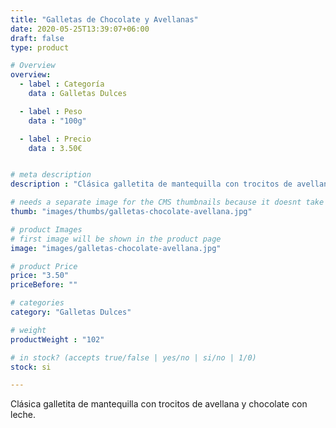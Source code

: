 ```yaml
---
title: "Galletas de Chocolate y Avellanas"
date: 2020-05-25T13:39:07+06:00
draft: false
type: product

# Overview
overview:
  - label : Categoría
    data : Galletas Dulces

  - label : Peso
    data : "100g"

  - label : Precio
    data : 3.50€


# meta description
description : "Clásica galletita de mantequilla con trocitos de avellana y chocolate con leche."

# needs a separate image for the CMS thumbnails because it doesnt take arrays (slideshow images)
thumb: "images/thumbs/galletas-chocolate-avellana.jpg"

# product Images
# first image will be shown in the product page
image: "images/galletas-chocolate-avellana.jpg"

# product Price
price: "3.50"
priceBefore: ""

# categories
category: "Galletas Dulces"

# weight
productWeight : "102"

# in stock? (accepts true/false | yes/no | si/no | 1/0)
stock: si

---
```

Clásica galletita de mantequilla con trocitos de avellana y chocolate con leche.
